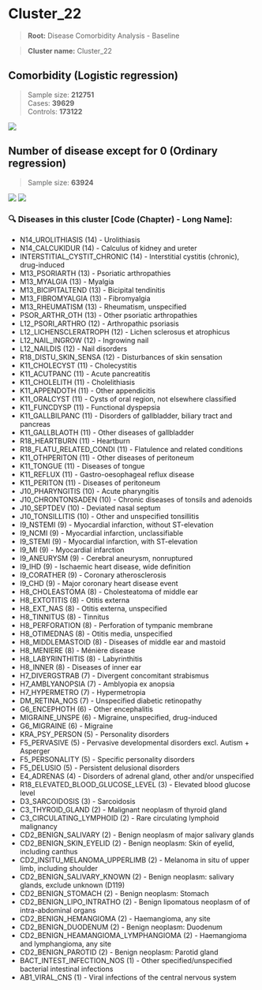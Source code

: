 # Cluster_22

> **Root:** Disease Comorbidity Analysis - Baseline

> **Cluster name:** Cluster_22  

## Comorbidity (Logistic regression)
> Sample size: **212751**  
> Cases: **39629**  
> Controls: **173122**
<img src="/Cluster/Figures/Incidence/LG/Cluster_22.png" />
<CsvTable src="/Cluster_Data/Incidence/LG/LG_Cluster_22.csv" label="🔍 View full results" />

## Number of disease except for 0 (Ordinary regression)
> Sample size: **63924**
<img src="/Cluster/Figures/Incidence/Histogram/Cluster_22_in.png" />
<CsvTable src="/Cluster_Data/Incidence/Histogram/Cluster_22_in.csv" label="🔍 View full results" />

<img src="/Cluster/Figures/Incidence/ORD/Cluster_22.png" />
<CsvTable src="/Cluster_Data/Incidence/ORD/ORD_Cluster_22.csv" label="🔍 View full results" />

### 🔍 Diseases in this cluster [Code (Chapter) - Long Name]:
- N14_UROLITHIASIS (14) - Urolithiasis
- N14_CALCUKIDUR (14) - Calculus of kidney and ureter
- INTERSTITIAL_CYSTIT_CHRONIC (14) - Interstitial cystitis (chronic), drug-induced
- M13_PSORIARTH (13) - Psoriatic arthropathies
- M13_MYALGIA (13) - Myalgia
- M13_BICIPITALTEND (13) - Bicipital tendinitis
- M13_FIBROMYALGIA (13) - Fibromyalgia
- M13_RHEUMATISM (13) - Rheumatism, unspecified
- PSOR_ARTHR_OTH (13) - Other psoriatic arthropathies
- L12_PSORI_ARTHRO (12) - Arthropathic psoriasis
- L12_LICHENSCLERATROPH (12) - Lichen sclerosus et atrophicus
- L12_NAIL_INGROW (12) - Ingrowing nail
- L12_NAILDIS (12) - Nail disorders
- R18_DISTU_SKIN_SENSA (12) - Disturbances of skin sensation
- K11_CHOLECYST (11) - Cholecystitis
- K11_ACUTPANC (11) - Acute pancreatitis
- K11_CHOLELITH (11) - Cholelithiasis
- K11_APPENDOTH (11) - Other appendicitis
- K11_ORALCYST (11) - Cysts of oral region, not elsewhere classified
- K11_FUNCDYSP (11) - Functional dyspepsia
- K11_GALLBILPANC (11) - Disorders of gallbladder, biliary tract and pancreas
- K11_GALLBLAOTH (11) - Other diseases of gallbladder
- R18_HEARTBURN (11) - Heartburn
- R18_FLATU_RELATED_CONDI (11) - Flatulence and related conditions
- K11_OTHPERITON (11) - Other diseases of peritoneum
- K11_TONGUE (11) - Diseases of tongue
- K11_REFLUX (11) - Gastro-oesophageal reflux disease
- K11_PERITON (11) - Diseases of peritoneum
- J10_PHARYNGITIS (10) - Acute pharyngitis
- J10_CHRONTONSADEN (10) - Chronic diseases of tonsils and adenoids
- J10_SEPTDEV (10) - Deviated nasal septum
- J10_TONSILLITIS (10) - Other and unspecified tonsillitis
- I9_NSTEMI (9) - Myocardial infarction, without ST-elevation
- I9_NCMI (9) - Myocardial infarction, unclassifiable
- I9_STEMI (9) - Myocardial infarction, with ST-elevation
- I9_MI (9) - Myocardial infarction
- I9_ANEURYSM (9) - Cerebral aneurysm, nonruptured
- I9_IHD (9) - Ischaemic heart disease, wide definition
- I9_CORATHER (9) - Coronary atherosclerosis
- I9_CHD (9) - Major coronary heart disease event
- H8_CHOLEASTOMA (8) - Cholesteatoma of middle ear
- H8_EXTOTITIS (8) - Otitis externa
- H8_EXT_NAS (8) - Otitis externa, unspecified
- H8_TINNITUS (8) - Tinnitus
- H8_PERFORATION (8) - Perforation of tympanic membrane
- H8_OTIMEDNAS (8) - Otitis media, unspecified
- H8_MIDDLEMASTOID (8) - Diseases of middle ear and mastoid
- H8_MENIERE (8) - Ménière disease
- H8_LABYRINTHITIS (8) - Labyrinthitis
- H8_INNER (8) - Diseases of inner ear
- H7_DIVERGSTRAB (7) - Divergent concomitant strabismus
- H7_AMBLYANOPSIA (7) - Amblyopia ex anopsia
- H7_HYPERMETRO (7) - Hypermetropia
- DM_RETINA_NOS (7) - Unspecified diabetic retinopathy
- G6_ENCEPHOTH (6) - Other encephalitis
- MIGRAINE_UNSPE (6) - Migraine, unspecified, drug-induced
- G6_MIGRAINE (6) - Migraine
- KRA_PSY_PERSON (5) - Personality disorders
- F5_PERVASIVE (5) - Pervasive developmental disorders excl. Autism + Asperger
- F5_PERSONALITY (5) - Specific personality disorders
- F5_DELUSIO (5) - Persistent delusional disorders
- E4_ADRENAS (4) - Disorders of adrenal gland, other and/or unspecified
- R18_ELEVATED_BLOOD_GLUCOSE_LEVEL (3) - Elevated blood glucose level
- D3_SARCOIDOSIS (3) - Sarcoidosis
- C3_THYROID_GLAND (2) - Malignant neoplasm of thyroid gland
- C3_CIRCULATING_LYMPHOID (2) - Rare circulating lymphoid malignancy
- CD2_BENIGN_SALIVARY (2) - Benign neoplasm of major salivary glands
- CD2_BENIGN_SKIN_EYELID (2) - Benign neoplasm: Skin of eyelid, including canthus
- CD2_INSITU_MELANOMA_UPPERLIMB (2) - Melanoma in situ of upper limb, including shoulder
- CD2_BENIGN_SALIVARY_KNOWN (2) - Benign neoplasm: salivary glands, exclude unknown (D119)
- CD2_BENIGN_STOMACH (2) - Benign neoplasm: Stomach
- CD2_BENIGN_LIPO_INTRATHO (2) - Benign lipomatous neoplasm of  of intra-abdominal organs
- CD2_BENIGN_HEMANGIOMA (2) - Haemangioma, any site
- CD2_BENIGN_DUODENUM (2) - Benign neoplasm: Duodenum
- CD2_BENIGN_HEAMANGIOMA_LYMPHANGIOMA (2) - Haemangioma and lymphangioma, any site
- CD2_BENIGN_PAROTID (2) - Benign neoplasm: Parotid gland
- BACT_INTEST_INFECTION_NOS (1) - Other specified/unspecified bacterial intestinal infections
- AB1_VIRAL_CNS (1) - Viral infections of the central nervous system
